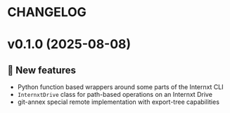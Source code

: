 # CHANGELOG

# v0.1.0 (2025-08-08)

## 💫 New features

- Python function based wrappers around some parts of the Internxt CLI
- `InternxtDrive` class for path-based operations on an Internxt Drive
- git-annex special remote implementation with export-tree capabilities
